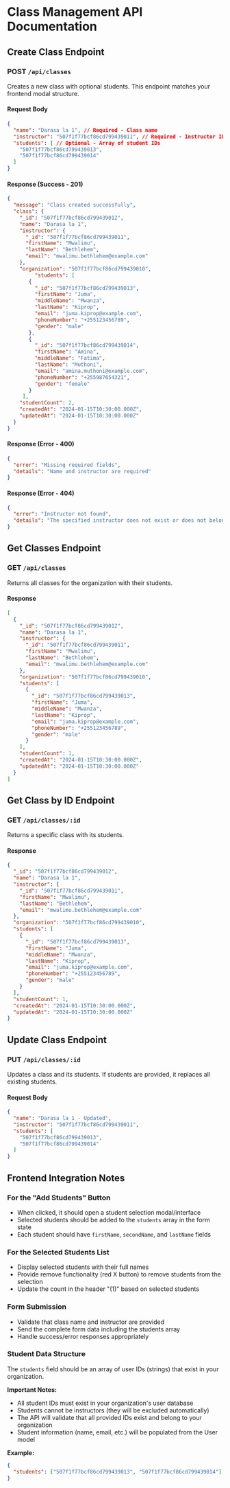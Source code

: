 # Class Management API Documentation

## Create Class Endpoint

### POST `/api/classes`

Creates a new class with optional students. This endpoint matches your frontend modal structure.

#### Request Body

```json
{
  "name": "Darasa la 1", // Required - Class name
  "instructor": "507f1f77bcf86cd799439011", // Required - Instructor ID (from dropdown)
  "students": [ // Optional - Array of student IDs
    "507f1f77bcf86cd799439013",
    "507f1f77bcf86cd799439014"
  ]
}
```

#### Response (Success - 201)

```json
{
  "message": "Class created successfully",
  "class": {
    "_id": "507f1f77bcf86cd799439012",
    "name": "Darasa la 1",
    "instructor": {
      "_id": "507f1f77bcf86cd799439011",
      "firstName": "Mwalimu",
      "lastName": "Bethlehem",
      "email": "mwalimu.bethlehem@example.com"
    },
    "organization": "507f1f77bcf86cd799439010",
         "students": [
       {
         "_id": "507f1f77bcf86cd799439013",
         "firstName": "Juma",
         "middleName": "Mwanza",
         "lastName": "Kiprop",
         "email": "juma.kiprop@example.com",
         "phoneNumber": "+255123456789",
         "gender": "male"
       },
       {
         "_id": "507f1f77bcf86cd799439014", 
         "firstName": "Amina",
         "middleName": "Fatima",
         "lastName": "Muthoni",
         "email": "amina.muthoni@example.com",
         "phoneNumber": "+255987654321",
         "gender": "female"
       }
     ],
    "studentCount": 2,
    "createdAt": "2024-01-15T10:30:00.000Z",
    "updatedAt": "2024-01-15T10:30:00.000Z"
  }
}
```

#### Response (Error - 400)

```json
{
  "error": "Missing required fields",
  "details": "Name and instructor are required"
}
```

#### Response (Error - 404)

```json
{
  "error": "Instructor not found",
  "details": "The specified instructor does not exist or does not belong to this organization"
}
```

## Get Classes Endpoint

### GET `/api/classes`

Returns all classes for the organization with their students.

#### Response

```json
[
  {
    "_id": "507f1f77bcf86cd799439012",
    "name": "Darasa la 1",
    "instructor": {
      "_id": "507f1f77bcf86cd799439011",
      "firstName": "Mwalimu",
      "lastName": "Bethlehem",
      "email": "mwalimu.bethlehem@example.com"
    },
    "organization": "507f1f77bcf86cd799439010",
    "students": [
      {
        "_id": "507f1f77bcf86cd799439013",
        "firstName": "Juma",
        "middleName": "Mwanza", 
        "lastName": "Kiprop",
        "email": "juma.kiprop@example.com",
        "phoneNumber": "+255123456789",
        "gender": "male"
      }
    ],
    "studentCount": 1,
    "createdAt": "2024-01-15T10:30:00.000Z",
    "updatedAt": "2024-01-15T10:30:00.000Z"
  }
]
```

## Get Class by ID Endpoint

### GET `/api/classes/:id`

Returns a specific class with its students.

#### Response

```json
{
  "_id": "507f1f77bcf86cd799439012",
  "name": "Darasa la 1",
  "instructor": {
    "_id": "507f1f77bcf86cd799439011",
    "firstName": "Mwalimu",
    "lastName": "Bethlehem",
    "email": "mwalimu.bethlehem@example.com"
  },
  "organization": "507f1f77bcf86cd799439010",
  "students": [
    {
      "_id": "507f1f77bcf86cd799439013",
      "firstName": "Juma",
      "middleName": "Mwanza",
      "lastName": "Kiprop",
      "email": "juma.kiprop@example.com",
      "phoneNumber": "+255123456789",
      "gender": "male"
    }
  ],
  "studentCount": 1,
  "createdAt": "2024-01-15T10:30:00.000Z",
  "updatedAt": "2024-01-15T10:30:00.000Z"
}
```

## Update Class Endpoint

### PUT `/api/classes/:id`

Updates a class and its students. If students are provided, it replaces all existing students.

#### Request Body

```json
{
  "name": "Darasa la 1 - Updated",
  "instructor": "507f1f77bcf86cd799439011",
  "students": [
    "507f1f77bcf86cd799439013",
    "507f1f77bcf86cd799439014"
  ]
}
```

## Frontend Integration Notes

### For the "Add Students" Button
- When clicked, it should open a student selection modal/interface
- Selected students should be added to the `students` array in the form state
- Each student should have `firstName`, `secondName`, and `lastName` fields

### For the Selected Students List
- Display selected students with their full names
- Provide remove functionality (red X button) to remove students from the selection
- Update the count in the header "(1)" based on selected students

### Form Submission
- Validate that class name and instructor are provided
- Send the complete form data including the students array
- Handle success/error responses appropriately

### Student Data Structure
The `students` field should be an array of user IDs (strings) that exist in your organization.

**Important Notes:**
- All student IDs must exist in your organization's user database
- Students cannot be instructors (they will be excluded automatically)
- The API will validate that all provided IDs exist and belong to your organization
- Student information (name, email, etc.) will be populated from the User model

**Example:**
```json
{
  "students": ["507f1f77bcf86cd799439013", "507f1f77bcf86cd799439014"]
}
``` 